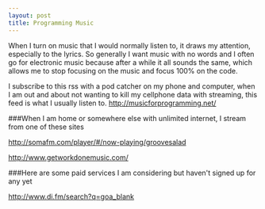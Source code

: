 ```yaml
---
layout: post
title: Programming Music
---
```


When I turn on music that I would normally listen to, it draws my attention, especially to the lyrics. So generally I want music with no words and I often go for electronic music because after a while it all sounds the same, which allows me to stop focusing on the music and focus 100% on the code.

I subscribe to this rss with a pod catcher on my phone and computer, when I am out and about not wanting to kill my cellphone data with streaming, this feed is what I usually listen to.
<a href="http://musicforprogramming.net/" target="_blank">http://musicforprogramming.net/</a>

###When I am home or somewhere else with unlimited internet, I stream from one of these sites

<a href="http://somafm.com/player/#/now-playing/groovesalad" target="_blank">http://somafm.com/player/#/now-playing/groovesalad</a>

<a href="http://www.getworkdonemusic.com/" target="_blank">http://www.getworkdonemusic.com/</a>

###Here are some paid services I am considering but haven't signed up for any yet

<a href="http://www.di.fm/search?q=goa" target="_blank">http://www.di.fm/search?q=goa_blank</a>
